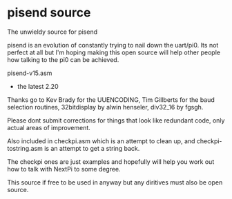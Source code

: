 # pisend source
 The unwieldy source for pisend

pisend is an evolution of constantly trying to nail down the uart/pi0. Its not perfect at all but I'm hoping making this open source will help other people how talking to the pi0 can be achieved. 

pisend-v15.asm 
- the latest 2.20

Thanks go to Kev Brady for the UUENCODING, Tim Gillberts for the baud selection routines, 32bitdisplay by alwin henseler, div32_16 by fgsgh. 

Please dont submit corrections for things that look like redundant code, only actual areas of improvement. 

Also included in checkpi.asm which is an attempt to clean up, and checkpi-tostring.asm is an attempt to get a string back.

The checkpi ones are just examples and hopefully will help you work out how to talk with NextPi to some degree.

This source if free to be used in anyway but any diritives must also be open source. 


